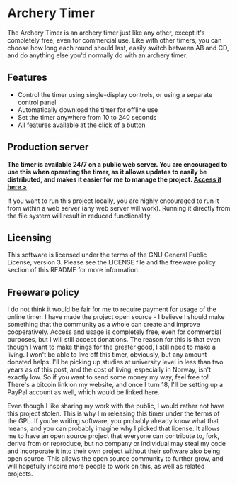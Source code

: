# Archery Timer

The Archery Timer is an archery timer just like any other, except it's completely free, even for commercial use. Like with other timers, you can choose how long each round should last, easily switch between AB and CD, and do anything else you'd normally do with an archery timer.

## Features

* Control the timer using single-display controls, or using a separate control panel
* Automatically download the timer for offline use
* Set the timer anywhere from 10 to 240 seconds
* All features available at the click of a button

## Production server

**The timer is available 24/7 on a public web server. You are encouraged to use this when operating the timer, as it allows updates to easily be distributed, and makes it easier for me to manage the project. [Access it here &gt;](https://apps.varden.info/archery/timer/)**

If you want to run this project locally, you are highly encouraged to run it from within a web server (any web server will work). Running it directly from the file system will result in reduced functionality.

## Licensing

This software is licensed under the terms of the GNU General Public License, version 3. Please see the LICENSE file and the freeware policy section of this README for more information.

## Freeware policy

I do not think it would be fair for me to require payment for usage of the online timer. I have made the project open source - I believe I should make something that the community as a whole can create and improve cooperatively. Access and usage is completely free, even for commercial purposes, but I will still accept donations. The reason for this is that even though I want to make things for the greater good, I still need to make a living. I won't be able to live off this timer, obviously, but any amount donated helps. I'll be picking up studies at university level in less than two years as of this post, and the cost of living, especially in Norway, isn't exactly low. So if you want to send some money my way, feel free to! There's a bitcoin link on my website, and once I turn 18, I'll be setting up a PayPal account as well, which would be linked here.

Even though I like sharing my work with the public, I would rather not have this project stolen. This is why I'm releasing this timer under the terms of the GPL. If you're writing software, you probably already know what that means, and you can probably imagine why I picked that license. It allows me to have an open source project that everyone can contribute to, fork, derive from or reproduce, but no company or individual may steal my code and incorporate it into their own project without their software also being open source. This allows the open source community to further grow, and will hopefully inspire more people to work on this, as well as related projects.
